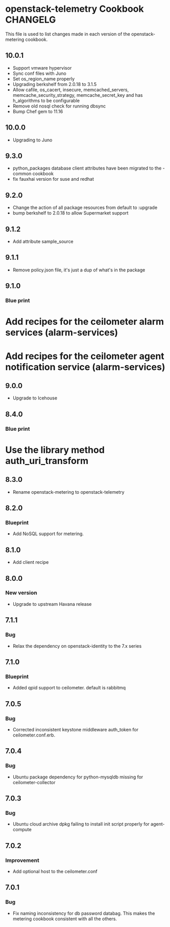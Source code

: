 openstack-telemetry Cookbook CHANGELG
==============================
This file is used to list changes made in each version of the openstack-metering cookbook.

## 10.0.1
* Support vmware hypervisor
* Sync conf files with Juno
* Set os_region_name properly
* Upgrading berkshelf from 2.0.18 to 3.1.5
* Allow cafile, os_cacert, insecure, memcached_servers, memcache_security_strategy, memcache_secret_key and has
h_algorithms to be configurable
* Remove old nosql check for running dbsync
* Bump Chef gem to 11.16

## 10.0.0
* Upgrading to Juno

## 9.3.0
* python_packages database client attributes have been migrated to
the -common cookbook
* fix fauxhai version for suse and redhat

## 9.2.0
* Change the action of all package resources from default to :upgrade
* bump berkshelf to 2.0.18 to allow Supermarket support

## 9.1.2
* Add attribute sample_source

## 9.1.1
* Remove policy.json file, it's just a dup of what's in the package

## 9.1.0
### Blue print
# Add recipes for the ceilometer alarm services (alarm-services)
# Add recipes for the ceilometer agent notification service (alarm-services)

## 9.0.0
* Upgrade to Icehouse

## 8.4.0
### Blue print
# Use the library method auth_uri_transform

## 8.3.0
* Rename openstack-metering to openstack-telemetry

## 8.2.0
### Blueprint
* Add NoSQL support for metering.

## 8.1.0
* Add client recipe

## 8.0.0
### New version
* Upgrade to upstream Havana release

## 7.1.1
### Bug
* Relax the dependency on openstack-identity to the 7.x series

## 7.1.0
### Blueprint
* Added qpid support to ceilometer. default is rabbitmq

## 7.0.5
### Bug
* Corrected inconsistent keystone middleware auth_token for ceilometer.conf.erb.

## 7.0.4
### Bug
* Ubuntu package dependency for python-mysqldb missing for ceilometer-collector

## 7.0.3
### Bug
* Ubuntu cloud archive dpkg failing to install init script properly for agent-compute

## 7.0.2
### Improvement
* Add optional host to the ceilometer.conf

## 7.0.1
### Bug
* Fix naming inconsistency for db password databag. This makes the metering cookbook consistent with all the others.
